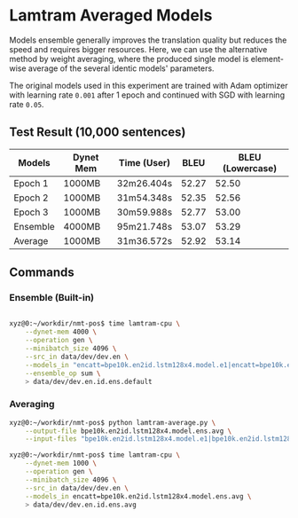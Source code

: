 
# Lamtram Averaged Models

Models ensemble generally improves the translation quality but reduces the speed and requires bigger resources. Here, we can use the alternative method by weight averaging, where the produced single model is element-wise average of the several identic models' parameters.

The original models used in this experiment are trained with Adam optimizer with learning rate `0.001` after 1 epoch and continued with SGD with learning rate `0.05`.

## Test Result (10,000 sentences)

Models | Dynet Mem | Time (User) | BLEU | BLEU (Lowercase)
--- | --- | -- | -- | --
Epoch 1 | 1000MB | 32m26.404s | 52.27 | 52.50
Epoch 2 | 1000MB | 31m54.348s | 52.35 | 52.56
Epoch 3 | 1000MB | 30m59.988s | 52.77 | 53.00
Ensemble | 4000MB | 95m21.748s | 53.07 | 53.29
Average | 1000MB | 31m36.572s | 52.92 | 53.14


## Commands

### Ensemble (Built-in)

```bash

xyz@0:~/workdir/nmt-pos$ time lamtram-cpu \
    --dynet-mem 4000 \
    --operation gen \
    --minibatch_size 4096 \
    --src_in data/dev/dev.en \
    --models_in "encatt=bpe10k.en2id.lstm128x4.model.e1|encatt=bpe10k.en2id.lstm128x4.model.e2|encatt=bpe10k.en2id.lstm128x4.model.e3" \
    --ensemble_op sum \
    > data/dev/dev.en.id.ens.default
```

### Averaging

```bash
xyz@0:~/workdir/nmt-pos$ python lamtram-average.py \
    --output-file bpe10k.en2id.lstm128x4.model.ens.avg \
    --input-files "bpe10k.en2id.lstm128x4.model.e1|bpe10k.en2id.lstm128x4.model.e2|bpe10k.en2id.lstm128x4.model.e3"

xyz@0:~/workdir/nmt-pos$ time lamtram-cpu \
    --dynet-mem 1000 \
    --operation gen \
    --minibatch_size 4096 \
    --src_in data/dev/dev.en \
    --models_in encatt=bpe10k.en2id.lstm128x4.model.ens.avg \
    > data/dev/dev.en.id.ens.avg
```

